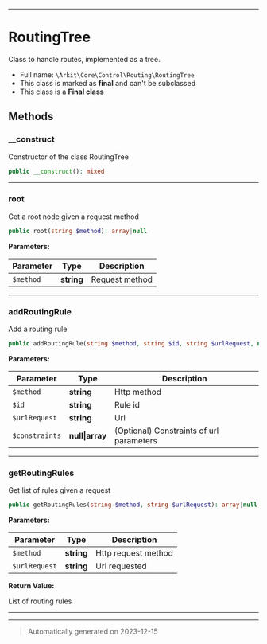 ***

# RoutingTree

Class to handle routes, implemented as a tree.



* Full name: `\Arkit\Core\Control\Routing\RoutingTree`
* This class is marked as **final** and can't be subclassed
* This class is a **Final class**




## Methods


### __construct

Constructor of the class RoutingTree

```php
public __construct(): mixed
```












***

### root

Get a root node given a request method

```php
public root(string $method): array|null
```








**Parameters:**

| Parameter | Type | Description |
|-----------|------|-------------|
| `$method` | **string** | Request method |





***

### addRoutingRule

Add a routing rule

```php
public addRoutingRule(string $method, string $id, string $urlRequest, null|array $constraints = null): void
```








**Parameters:**

| Parameter | Type | Description |
|-----------|------|-------------|
| `$method` | **string** | Http method |
| `$id` | **string** | Rule id |
| `$urlRequest` | **string** | Url |
| `$constraints` | **null&#124;array** | (Optional) Constraints of url parameters |





***

### getRoutingRules

Get list of rules given a request

```php
public getRoutingRules(string $method, string $urlRequest): array|null
```








**Parameters:**

| Parameter | Type | Description |
|-----------|------|-------------|
| `$method` | **string** | Http request method |
| `$urlRequest` | **string** | Url requested |


**Return Value:**

List of routing rules




***


***
> Automatically generated on 2023-12-15

